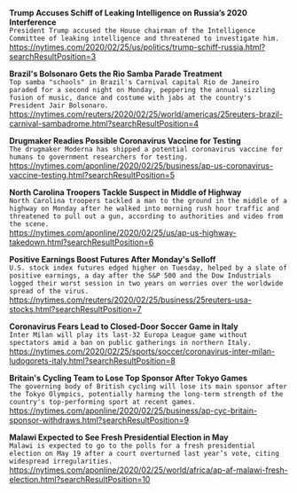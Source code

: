 **Trump Accuses Schiff of Leaking Intelligence on Russia’s 2020 Interference**\
`President Trump accused the House chairman of the Intelligence Committee of leaking intelligence and threatened to investigate him.`\
https://nytimes.com/2020/02/25/us/politics/trump-schiff-russia.html?searchResultPosition=3

**Brazil's Bolsonaro Gets the Rio Samba Parade Treatment**\
`Top samba "schools" in Brazil's Carnival capital Rio de Janeiro paraded for a second night on Monday, peppering the annual sizzling fusion of music, dance and costume with jabs at the country's President Jair Bolsonaro.`\
https://nytimes.com/reuters/2020/02/25/world/americas/25reuters-brazil-carnival-sambadrome.html?searchResultPosition=4

**Drugmaker Readies Possible Coronavirus Vaccine for Testing**\
`The drugmaker Moderna has shipped a potential coronavirus vaccine for humans to government researchers for testing. `\
https://nytimes.com/aponline/2020/02/25/business/ap-us-coronavirus-vaccine-testing.html?searchResultPosition=5

**North Carolina Troopers Tackle Suspect in Middle of Highway**\
`North Carolina troopers tackled a man to the ground in the middle of a highway on Monday after he walked into morning rush hour traffic and threatened to pull out a gun, according to authorities and video from the scene.`\
https://nytimes.com/aponline/2020/02/25/us/ap-us-highway-takedown.html?searchResultPosition=6

**Positive Earnings Boost Futures After Monday's Selloff**\
`U.S. stock index futures edged higher on Tuesday, helped by a slate of positive earnings, a day after the S&P 500 and the Dow Industrials logged their worst session in two years on worries over the worldwide spread of the virus.`\
https://nytimes.com/reuters/2020/02/25/business/25reuters-usa-stocks.html?searchResultPosition=7

**Coronavirus Fears Lead to Closed-Door Soccer Game in Italy**\
`Inter Milan will play its last-32 Europa League game without spectators amid a ban on public gatherings in northern Italy.`\
https://nytimes.com/2020/02/25/sports/soccer/coronavirus-inter-milan-ludogorets-italy.html?searchResultPosition=8

**Britain's Cycling Team to Lose Top Sponsor After Tokyo Games**\
`The governing body of British cycling will lose its main sponsor after the Tokyo Olympics, potentially harming the long-term strength of the country's top-performing sport at recent games. `\
https://nytimes.com/aponline/2020/02/25/business/ap-cyc-britain-sponsor-withdraws.html?searchResultPosition=9

**Malawi Expected to See Fresh Presidential Election in May**\
`Malawi is expected to go to the polls for a fresh presidential election on May 19 after a court overturned last year’s vote, citing widespread irregularities.`\
https://nytimes.com/aponline/2020/02/25/world/africa/ap-af-malawi-fresh-election.html?searchResultPosition=10

